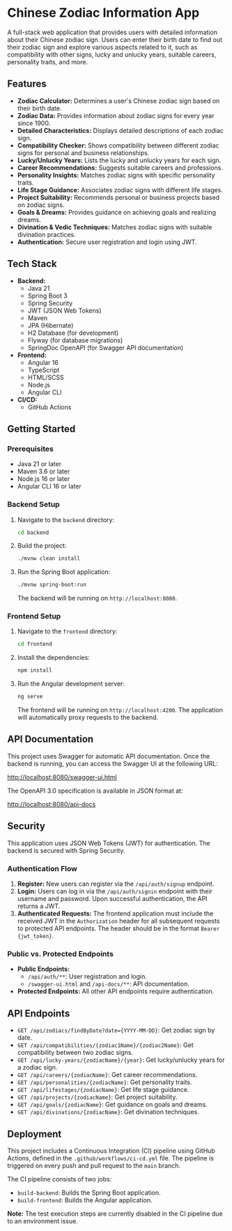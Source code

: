 # Chinese Zodiac Information App

A full-stack web application that provides users with detailed information about their Chinese zodiac sign. Users can enter their birth date to find out their zodiac sign and explore various aspects related to it, such as compatibility with other signs, lucky and unlucky years, suitable careers, personality traits, and more.

## Features

-   **Zodiac Calculator:** Determines a user's Chinese zodiac sign based on their birth date.
-   **Zodiac Data:** Provides information about zodiac signs for every year since 1900.
-   **Detailed Characteristics:** Displays detailed descriptions of each zodiac sign.
-   **Compatibility Checker:** Shows compatibility between different zodiac signs for personal and business relationships.
-   **Lucky/Unlucky Years:** Lists the lucky and unlucky years for each sign.
-   **Career Recommendations:** Suggests suitable careers and professions.
-   **Personality Insights:** Matches zodiac signs with specific personality traits.
-   **Life Stage Guidance:** Associates zodiac signs with different life stages.
-   **Project Suitability:** Recommends personal or business projects based on zodiac signs.
-   **Goals & Dreams:** Provides guidance on achieving goals and realizing dreams.
-   **Divination & Vedic Techniques:** Matches zodiac signs with suitable divination practices.
-   **Authentication:** Secure user registration and login using JWT.

## Tech Stack

-   **Backend:**
    -   Java 21
    -   Spring Boot 3
    -   Spring Security
    -   JWT (JSON Web Tokens)
    -   Maven
    -   JPA (Hibernate)
    -   H2 Database (for development)
    -   Flyway (for database migrations)
    -   SpringDoc OpenAPI (for Swagger API documentation)
-   **Frontend:**
    -   Angular 16
    -   TypeScript
    -   HTML/SCSS
    -   Node.js
    -   Angular CLI
-   **CI/CD:**
    -   GitHub Actions

## Getting Started

### Prerequisites

-   Java 21 or later
-   Maven 3.6 or later
-   Node.js 16 or later
-   Angular CLI 16 or later

### Backend Setup

1.  Navigate to the `backend` directory:
    ```bash
    cd backend
    ```
2.  Build the project:
    ```bash
    ./mvnw clean install
    ```
3.  Run the Spring Boot application:
    ```bash
    ./mvnw spring-boot:run
    ```
    The backend will be running on `http://localhost:8080`.

### Frontend Setup

1.  Navigate to the `frontend` directory:
    ```bash
    cd frontend
    ```
2.  Install the dependencies:
    ```bash
    npm install
    ```
3.  Run the Angular development server:
    ```bash
    ng serve
    ```
    The frontend will be running on `http://localhost:4200`. The application will automatically proxy requests to the backend.

## API Documentation

This project uses Swagger for automatic API documentation. Once the backend is running, you can access the Swagger UI at the following URL:

[http://localhost:8080/swagger-ui.html](http://localhost:8080/swagger-ui.html)

The OpenAPI 3.0 specification is available in JSON format at:

[http://localhost:8080/api-docs](http://localhost:8080/api-docs)

## Security

This application uses JSON Web Tokens (JWT) for authentication. The backend is secured with Spring Security.

### Authentication Flow

1.  **Register:** New users can register via the `/api/auth/signup` endpoint.
2.  **Login:** Users can log in via the `/api/auth/signin` endpoint with their username and password. Upon successful authentication, the API returns a JWT.
3.  **Authenticated Requests:** The frontend application must include the received JWT in the `Authorization` header for all subsequent requests to protected API endpoints. The header should be in the format `Bearer {jwt_token}`.

### Public vs. Protected Endpoints

-   **Public Endpoints:**
    -   `/api/auth/**`: User registration and login.
    -   `/swagger-ui.html` and `/api-docs/**`: API documentation.
-   **Protected Endpoints:** All other API endpoints require authentication.

## API Endpoints

-   `GET /api/zodiacs/findByDate?date={YYYY-MM-DD}`: Get zodiac sign by date.
-   `GET /api/compatibilities/{zodiac1Name}/{zodiac2Name}`: Get compatibility between two zodiac signs.
-   `GET /api/lucky-years/{zodiacName}/{year}`: Get lucky/unlucky years for a zodiac sign.
-   `GET /api/careers/{zodiacName}`: Get career recommendations.
-   `GET /api/personalities/{zodiacName}`: Get personality traits.
-   `GET /api/lifestages/{zodiacName}`: Get life stage guidance.
-   `GET /api/projects/{zodiacName}`: Get project suitability.
-   `GET /api/goals/{zodiacName}`: Get guidance on goals and dreams.
-   `GET /api/divinations/{zodiacName}`: Get divination techniques.

## Deployment

This project includes a Continuous Integration (CI) pipeline using GitHub Actions, defined in the `.github/workflows/ci-cd.yml` file. The pipeline is triggered on every push and pull request to the `main` branch.

The CI pipeline consists of two jobs:
-   `build-backend`: Builds the Spring Boot application.
-   `build-frontend`: Builds the Angular application.

**Note:** The test execution steps are currently disabled in the CI pipeline due to an environment issue.
